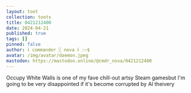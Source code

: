 ```yaml
---
layout: toot
collection: toots
title: 0421212400
date: 2024-04-21
published: true
tags: []
pinned: false
author: ⸸ commander ░ nova ⸸ :~$
avatar: /img/avatar/daemon.jpeg
mastodon: https://mastodon.online/@cmdr_nova/0421212400
---
```


Occupy White Walls is one of my fave chill-out artsy Steam gamesbut I'm going to be very disappointed if it's become corrupted by AI theivery
